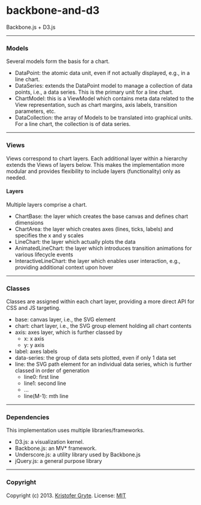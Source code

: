 backbone-and-d3
===============

Backbone.js + D3.js



---
### Models

Several models form the basis for a chart. 

* DataPoint: the atomic data unit, even if not actually displayed, e.g., in a line chart.
* DataSeries: extends the DataPoint model to manage a collection of data points, i.e., a data series. This is the primary unit for a line chart.
* ChartModel: this is a ViewModel which contains meta data related to the View representation, such as chart margins, axis labels, transition parameters, etc.
* DataCollection: the array of Models to be translated into graphical units. For a line chart, the collection is of data series.


---
### Views

Views correspond to chart layers. Each additional layer within a hierarchy extends the Views of layers below. This makes the implementation more modular and provides flexibility to include layers (functionality) only as needed.


#### Layers

Multiple layers comprise a chart. 

* ChartBase: the layer which creates the base canvas and defines chart dimensions
* ChartArea: the layer which creates axes (lines, ticks, labels) and specifies the x and y scales
* LineChart: the layer which actually plots the data
* AnimatedLineChart: the layer which introduces transition animations for various lifecycle events
* InteractiveLineChart: the layer which enables user interaction, e.g., providing additional context upon hover


---
### Classes

Classes are assigned within each chart layer, providing a more direct API for CSS and JS targeting.

* base: canvas layer, i.e., the SVG element
* chart: chart layer, i.e., the SVG group element holding all chart contents
* axis: axes layer, which is further classed by 
	* x: x axis
	* y: y axis
* label: axes labels
* data-series: the group of data sets plotted, even if only 1 data set
* line: the SVG path element for an individual data series, which is further classed in order of generation
	* line0: first line
	* line1: second line
	* ...
	* line(M-1): mth line


---
### Dependencies

This implementation uses multiple libraries/frameworks.

* D3.js: a visualization kernel.
* Backbone.js: an MV* framework.
* Underscore.js: a utility library used by Backbone.js
* jQuery.js: a general purpose library



---
### Copyright

Copyright (c) 2013. <a href="http://www.kgryte.com" target="_blank">Kristofer Gryte</a>.
License: <a href="http://www.opensource.org/licenses/mit-license.php" target="_blank">MIT</a>



